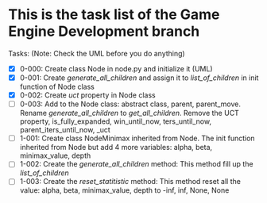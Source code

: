 # This is the task list of the Game Engine Development branch

Tasks: (Note: Check the UML before you do anything)

- [x] 0-000: Create class Node in node.py and initialize it (UML)
- [x] 0-001: Create *generate_all_children* and assign it to *list_of_children* in init function of Node class
- [x] 0-002: Create *uct* property in Node class
- [ ] 0-003: Add to the Node class: abstract class, parent, parent_move. Rename *generate_all_children* to *get_all_children*. Remove the UCT property, is_fully_expanded, win_until_now, ters_until_now, parent_iters_until_now, _uct
- [ ] 1-001: Create class NodeMinimax inherited from Node. The init function inherited from Node but add 4 more variables: alpha, beta, minimax_value, depth
- [ ] 1-002: Create the *generate_all_children* method: This method fill up the *list_of_children*
- [ ] 1-003: Create the *reset_statitistic* method: This method reset all the value: alpha, beta, minimax_value, depth to -inf, inf, None, None